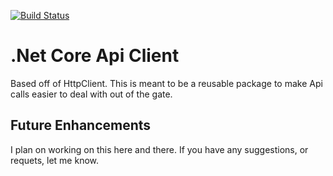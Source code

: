 [![Build Status](https://dev.azure.com/johnshrader/dotnet-core-api-client/_apis/build/status/jpshrader.dotnet-core-api-client?branchName=main)](https://dev.azure.com/johnshrader/dotnet-core-api-client/_build/latest?definitionId=3&branchName=main)

# .Net Core Api Client

Based off of HttpClient. This is meant to be a reusable package to make Api calls easier to deal with out of the gate.

## Future Enhancements

I plan on working on this here and there. If you have any suggestions, or requets, let me know.
